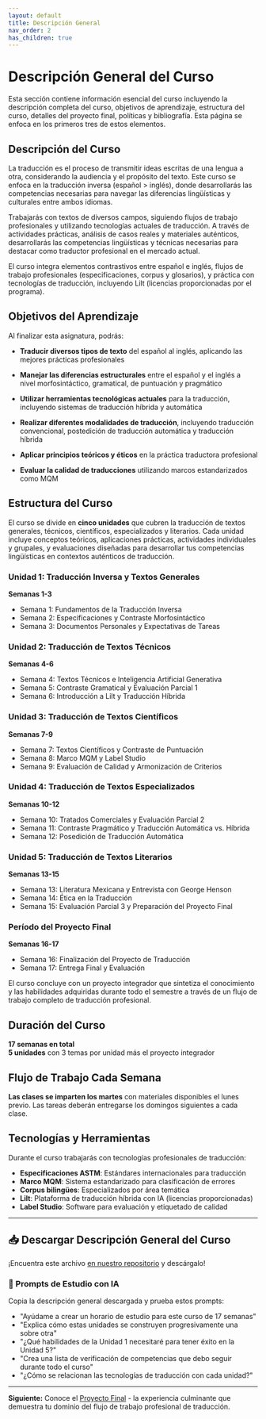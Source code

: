 ```yaml
---
layout: default
title: Descripción General
nav_order: 2
has_children: true
---
```


# Descripción General del Curso

Esta sección contiene información esencial del curso incluyendo la descripción completa del curso, objetivos de aprendizaje, estructura del curso, detalles del proyecto final, políticas y bibliografía. Esta página se enfoca en los primeros tres de estos elementos.

## Descripción del Curso

La traducción es el proceso de transmitir ideas escritas de una lengua a otra, considerando la audiencia y el propósito del texto. Este curso se enfoca en la traducción inversa (español > inglés), donde desarrollarás las competencias necesarias para navegar las diferencias lingüísticas y culturales entre ambos idiomas. 

Trabajarás con textos de diversos campos, siguiendo flujos de trabajo profesionales y utilizando tecnologías actuales de traducción. A través de actividades prácticas, análisis de casos reales y materiales auténticos, desarrollarás las competencias lingüísticas y técnicas necesarias para destacar como traductor profesional en el mercado actual.

El curso integra elementos contrastivos entre español e inglés, flujos de trabajo profesionales (especificaciones, corpus y glosarios), y práctica con tecnologías de traducción, incluyendo Lilt (licencias proporcionadas por el programa).

## Objetivos del Aprendizaje

Al finalizar esta asignatura, podrás:

- **Traducir diversos tipos de texto** del español al inglés, aplicando las mejores prácticas profesionales

- **Manejar las diferencias estructurales** entre el español y el inglés a nivel morfosintáctico, gramatical, de puntuación y pragmático

- **Utilizar herramientas tecnológicas actuales** para la traducción, incluyendo sistemas de traducción híbrida y automática

- **Realizar diferentes modalidades de traducción**, incluyendo traducción convencional, postedición de traducción automática y traducción híbrida

- **Aplicar principios teóricos y éticos** en la práctica traductora profesional

- **Evaluar la calidad de traducciones** utilizando marcos estandarizados como MQM

## Estructura del Curso

El curso se divide en **cinco unidades** que cubren la traducción de textos generales, técnicos, científicos, especializados y literarios. Cada unidad incluye conceptos teóricos, aplicaciones prácticas, actividades individuales y grupales, y evaluaciones diseñadas para desarrollar tus competencias lingüísticas en contextos auténticos de traducción.

### Unidad 1: Traducción Inversa y Textos Generales
**Semanas 1-3**
- Semana 1: Fundamentos de la Traducción Inversa
- Semana 2: Especificaciones y Contraste Morfosintáctico
- Semana 3: Documentos Personales y Expectativas de Tareas

### Unidad 2: Traducción de Textos Técnicos
**Semanas 4-6**
- Semana 4: Textos Técnicos e Inteligencia Artificial Generativa
- Semana 5: Contraste Gramatical y Evaluación Parcial 1
- Semana 6: Introducción a Lilt y Traducción Híbrida

### Unidad 3: Traducción de Textos Científicos
**Semanas 7-9**
- Semana 7: Textos Científicos y Contraste de Puntuación
- Semana 8: Marco MQM y Label Studio
- Semana 9: Evaluación de Calidad y Armonización de Criterios

### Unidad 4: Traducción de Textos Especializados
**Semanas 10-12**
- Semana 10: Tratados Comerciales y Evaluación Parcial 2
- Semana 11: Contraste Pragmático y Traducción Automática vs. Híbrida
- Semana 12: Posedición de Traducción Automática

### Unidad 5: Traducción de Textos Literarios
**Semanas 13-15**
- Semana 13: Literatura Mexicana y Entrevista con George Henson
- Semana 14: Ética en la Traducción
- Semana 15: Evaluación Parcial 3 y Preparación del Proyecto Final

### Período del Proyecto Final
**Semanas 16-17**
- Semana 16: Finalización del Proyecto de Traducción
- Semana 17: Entrega Final y Evaluación

El curso concluye con un proyecto integrador que sintetiza el conocimiento y las habilidades adquiridas durante todo el semestre a través de un flujo de trabajo completo de traducción profesional.

## Duración del Curso
**17 semanas en total**  
**5 unidades** con 3 temas por unidad más el proyecto integrador

## Flujo de Trabajo Cada Semana
**Las clases se imparten los martes** con materiales disponibles el lunes previo. Las tareas deberán entregarse los domingos siguientes a cada clase.

## Tecnologías y Herramientas

Durante el curso trabajarás con tecnologías profesionales de traducción:

- **Especificaciones ASTM**: Estándares internacionales para traducción
- **Marco MQM**: Sistema estandarizado para clasificación de errores
- **Corpus bilingües**: Especializados por área temática
- **Lilt**: Plataforma de traducción híbrida con IA (licencias proporcionadas)
- **Label Studio**: Software para evaluación y etiquetado de calidad
---

## 📥 Descargar Descripción General del Curso

¡Encuentra este archivo [en nuestro repositorio](https://github.com/alainamb/uic_tr18-trad-inversa-es-en/blob/main/overview/overview.md) y descárgalo!

### 🤖 Prompts de Estudio con IA
Copia la descripción general descargada y prueba estos prompts:
- "Ayúdame a crear un horario de estudio para este curso de 17 semanas"
- "Explica cómo estas unidades se construyen progresivamente una sobre otra"
- "¿Qué habilidades de la Unidad 1 necesitaré para tener éxito en la Unidad 5?"
- "Crea una lista de verificación de competencias que debo seguir durante todo el curso"
- "¿Cómo se relacionan las tecnologías de traducción con cada unidad?"

---

**Siguiente:** Conoce el [Proyecto Final](proyecto-final.md) - la experiencia culminante que demuestra tu dominio del flujo de trabajo profesional de traducción.
